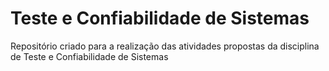 # Teste e Confiabilidade de Sistemas
Repositório criado para a realização das atividades propostas da disciplina de Teste e Confiabilidade de Sistemas
